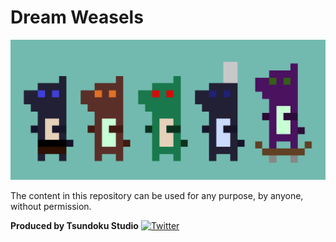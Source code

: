 # Dream Weasels

![Weasels in a row](./weasels-in-a-row.jpg)

The content in this repository can be used for any purpose, by anyone, without permission.

**Produced by Tsundoku Studio** [![Twitter](https://badgen.net/badge/icon/twitter?icon=twitter&label)](https://twitter.com/tsundoku_studio)
